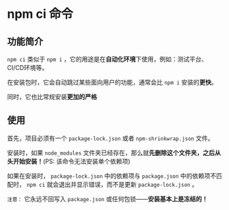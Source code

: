# npm ci 命令

## 功能简介

`npm ci` 类似于 `npm i` ，它的用途是在**自动化环境**下使用，例如：测试平台、CI/CD环境等。

在安装包时，它会自动跳过某些面向用户的功能，通常会比 `npm i` 安装的**更快**。

同时，它也比常规安装**更加的严格**

## 使用

首先，项目必须有一个 `package-lock.json` 或者 `npm-shrinkwrap.json` 文件。

安装时，如果 `node_modules` 文件夹已经存在，那么就**先删除这个文件夹，之后从头开始安装！**(PS: 该命令无法安装单个依赖项)

如果在安装时， `package-lock.json` 中的依赖项与 `package.json` 中的依赖项不匹配时， `npm ci` 就会退出并显示错误，而不是更新 `package-lock.json` 。

`注意：` 它永远不回写入 `package.json` 或任何包锁——**安装基本上是冻结的！**
